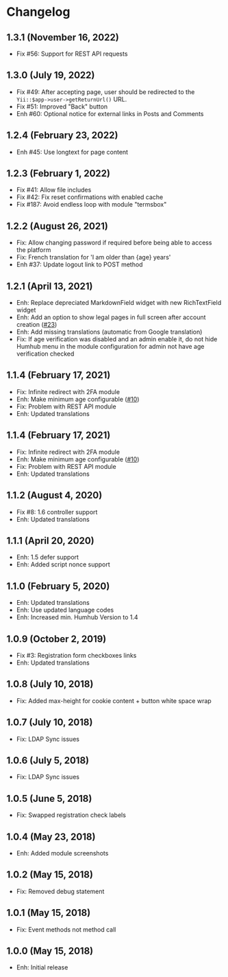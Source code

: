 Changelog
=========

1.3.1 (November 16, 2022)
---------------------
- Fix #56: Support for REST API requests


1.3.0 (July 19, 2022)
---------------------
- Fix #49: After accepting page, user should be redirected to the `Yii::$app->user->getReturnUrl()` URL.
- Fix #51: Improved "Back" button 
- Enh #60: Optional notice for external links in Posts and Comments 

1.2.4 (February 23, 2022)
------------------------
- Enh #45: Use longtext for page content

1.2.3 (February 1, 2022)
------------------------
- Fix #41: Allow file includes
- Fix #42: Fix reset confirmations with enabled cache
- Fix #187: Avoid endless loop with module "termsbox"

1.2.2 (August 26, 2021)
-----------------------
- Fix: Allow changing password if required before being able to access the platform
- Fix: French translation for 'I am older than {age} years'
- Enh #37: Update logout link to POST method

1.2.1  (April 13, 2021)
-----------------------
- Enh: Replace depreciated MarkdownField widget with new RichTextField widget
- Enh: Add an option to show legal pages in full screen after account creation ([#23](https://github.com/humhub-contrib/legal/issues/23))
- Enh: Add missing translations (automatic from Google translation)
- Fix: If age verification was disabled and an admin enable it, do not hide Humhub menu in the module configuration for admin not have age verification checked


1.1.4  (February 17, 2021)
--------------------------
- Fix: Infinite redirect with 2FA module
- Enh: Make minimum age configurable ([#10](https://github.com/humhub-contrib/legal/issues/10))
- Fix: Problem with REST API module
- Enh: Updated translations


1.1.4  (February 17, 2021)
--------------------------
- Fix: Infinite redirect with 2FA module
- Enh: Make minimum age configurable ([#10](https://github.com/humhub-contrib/legal/issues/10))
- Fix: Problem with REST API module
- Enh: Updated translations


1.1.2  (August 4, 2020)
-------------------------
- Fix #8: 1.6 controller support
- Enh: Updated translations


1.1.1  (April 20, 2020)
-------------------------
- Enh: 1.5 defer support
- Enh: Added script nonce support


1.1.0  (February 5, 2020)
-------------------------
- Enh: Updated translations
- Enh: Use updated language codes
- Enh: Increased min. Humhub Version to 1.4   


1.0.9  (October 2, 2019)
------------------------
- Fix #3: Registration form checkboxes links
- Enh: Updated translations


1.0.8  (July 10, 2018)
-----------------------
- Fix: Added max-height for cookie content + button white space wrap


1.0.7  (July 10, 2018)
-----------------------
- Fix: LDAP Sync issues


1.0.6  (July 5, 2018)
-----------------------
- Fix: LDAP Sync issues


1.0.5  (June 5, 2018)
-----------------------
- Fix: Swapped registration check labels


1.0.4  (May 23, 2018)
-----------------------
- Enh: Added module screenshots


1.0.2  (May 15, 2018)
-----------------------
- Fix: Removed debug statement


1.0.1  (May 15, 2018)
-----------------------
- Fix: Event methods not method call


1.0.0  (May 15, 2018)
-----------------------
- Enh: Initial release

